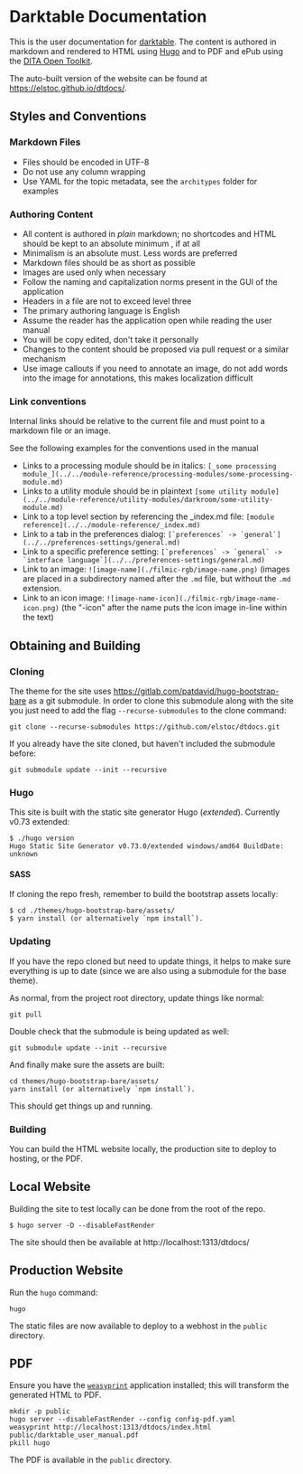 # Darktable Documentation

This is the user documentation for [darktable](https://darktable.org). The content is authored in markdown and rendered to HTML using [Hugo](https://gohugo.io) and to PDF and ePub using the [DITA Open Toolkit](https://dita-ot.org).

The auto-built version of the website can be found at https://elstoc.github.io/dtdocs/.

## Styles and Conventions

### Markdown Files

- Files should be encoded in UTF-8
- Do not use any column wrapping
- Use YAML for the topic metadata, see the `architypes` folder for examples

### Authoring Content

- All content is authored in *plain*  markdown; no shortcodes and HTML should be kept to an absolute minimum , if at all
- Minimalism is an absolute must. Less words are preferred
- Markdown files should be as short as possible
- Images are used only when necessary
- Follow the naming and capitalization norms present in the GUI of the application
- Headers in a file are not to exceed level three
- The primary authoring language is English
- Assume the reader has the application open while reading the user manual
- You will be copy edited, don't take it personally
- Changes to the content should be proposed via pull request or a similar mechanism
- Use image callouts if you need to annotate an image, do not add words into the image for annotations, this makes localization difficult

### Link conventions

Internal links should be relative to the current file and must point to a markdown file or an image.

See the following examples for the conventions used in the manual

- Links to a processing module should be in italics: ``[_some processing module_](../../module-reference/processing-modules/some-processing-module.md)``
- Links to a utility module should be in plaintext ``[some utility module](../../module-reference/utility-modules/darkroom/some-utility-module.md)``
- Link to a top level section by referencing the _index.md file: ``[module reference](../../module-reference/_index.md)``
- Link to a tab in the preferences dialog:  ``[`preferences` -> `general`](../../preferences-settings/general.md)``
- Link to a specific preference setting:  ``[`preferences` -> `general` -> `interface language`](../../preferences-settings/general.md)``
- Link to an image:  ``![image-name](./filmic-rgb/image-name.png)`` (images are placed in a subdirectory named after the `.md` file, but without the `.md` extension.
- Link to an icon image:  ``![image-name-icon](./filmic-rgb/image-name-icon.png)`` (the "-icon" after the name puts the icon image in-line within the text)

## Obtaining and Building

### Cloning

The theme for the site uses https://gitlab.com/patdavid/hugo-bootstrap-bare as a git submodule.
In order to clone this submodule along with the site you just need to add the flag `--recurse-submodules` to the clone command:

    git clone --recurse-submodules https://github.com/elstoc/dtdocs.git

If you already have the site cloned, but haven't included the submodule before:

    git submodule update --init --recursive


### Hugo

This site is built with the static site generator Hugo (*extended*).
Currently v0.73 extended:
```
$ ./hugo version
Hugo Static Site Generator v0.73.0/extended windows/amd64 BuildDate: unknown
```

#### SASS

If cloning the repo fresh, remember to build the bootstrap assets locally:

```
$ cd ./themes/hugo-bootstrap-bare/assets/
$ yarn install (or alternatively `npm install`).
```

### Updating

If you have the repo cloned but need to update things, it helps to make sure everything is up to date (since we are also using a submodule for the base theme).

As normal, from the project root directory, update things like normal:
```
git pull
```

Double check that the submodule is being updated as well:
```
git submodule update --init --recursive
```

And finally make sure the assets are built:
```
cd themes/hugo-bootstrap-bare/assets/
yarn install (or alternatively `npm install`).
```
This should get things up and running.


### Building

You can build the HTML website locally, the production site to deploy to hosting, or the PDF.

## Local Website

Building the site to test locally can be done from the root of the repo.

```
$ hugo server -D --disableFastRender
```

The site should then be available at http://localhost:1313/dtdocs/

## Production Website

Run the `hugo` command:

```
hugo
```

The static files are now available to deploy to a webhost in the `public` directory.

## PDF

Ensure you have the [`weasyprint`](https://weasyprint.org) application installed; this will transform the generated HTML to PDF.

```
mkdir -p public
hugo server --disableFastRender --config config-pdf.yaml
weasyprint http://localhost:1313/dtdocs/index.html public/darktable_user_manual.pdf
pkill hugo
```

The PDF is available in the `public` directory.
